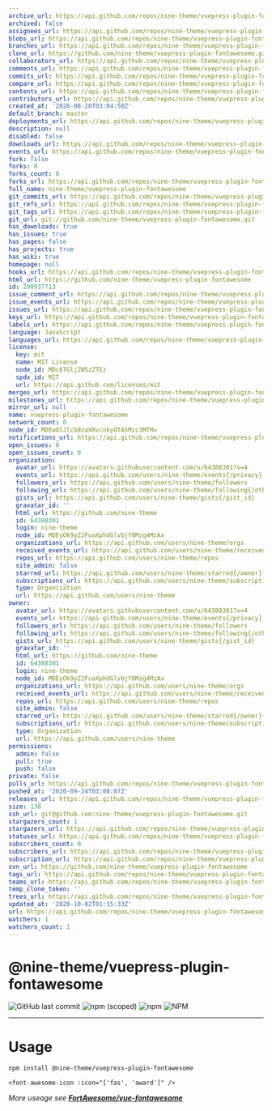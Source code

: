 ```yaml
---
archive_url: https://api.github.com/repos/nine-theme/vuepress-plugin-fontawesome/{archive_format}{/ref}
archived: false
assignees_url: https://api.github.com/repos/nine-theme/vuepress-plugin-fontawesome/assignees{/user}
blobs_url: https://api.github.com/repos/nine-theme/vuepress-plugin-fontawesome/git/blobs{/sha}
branches_url: https://api.github.com/repos/nine-theme/vuepress-plugin-fontawesome/branches{/branch}
clone_url: https://github.com/nine-theme/vuepress-plugin-fontawesome.git
collaborators_url: https://api.github.com/repos/nine-theme/vuepress-plugin-fontawesome/collaborators{/collaborator}
comments_url: https://api.github.com/repos/nine-theme/vuepress-plugin-fontawesome/comments{/number}
commits_url: https://api.github.com/repos/nine-theme/vuepress-plugin-fontawesome/commits{/sha}
compare_url: https://api.github.com/repos/nine-theme/vuepress-plugin-fontawesome/compare/{base}...{head}
contents_url: https://api.github.com/repos/nine-theme/vuepress-plugin-fontawesome/contents/{+path}
contributors_url: https://api.github.com/repos/nine-theme/vuepress-plugin-fontawesome/contributors
created_at: '2020-08-28T03:04:50Z'
default_branch: master
deployments_url: https://api.github.com/repos/nine-theme/vuepress-plugin-fontawesome/deployments
description: null
disabled: false
downloads_url: https://api.github.com/repos/nine-theme/vuepress-plugin-fontawesome/downloads
events_url: https://api.github.com/repos/nine-theme/vuepress-plugin-fontawesome/events
fork: false
forks: 0
forks_count: 0
forks_url: https://api.github.com/repos/nine-theme/vuepress-plugin-fontawesome/forks
full_name: nine-theme/vuepress-plugin-fontawesome
git_commits_url: https://api.github.com/repos/nine-theme/vuepress-plugin-fontawesome/git/commits{/sha}
git_refs_url: https://api.github.com/repos/nine-theme/vuepress-plugin-fontawesome/git/refs{/sha}
git_tags_url: https://api.github.com/repos/nine-theme/vuepress-plugin-fontawesome/git/tags{/sha}
git_url: git://github.com/nine-theme/vuepress-plugin-fontawesome.git
has_downloads: true
has_issues: true
has_pages: false
has_projects: true
has_wiki: true
homepage: null
hooks_url: https://api.github.com/repos/nine-theme/vuepress-plugin-fontawesome/hooks
html_url: https://github.com/nine-theme/vuepress-plugin-fontawesome
id: 290937713
issue_comment_url: https://api.github.com/repos/nine-theme/vuepress-plugin-fontawesome/issues/comments{/number}
issue_events_url: https://api.github.com/repos/nine-theme/vuepress-plugin-fontawesome/issues/events{/number}
issues_url: https://api.github.com/repos/nine-theme/vuepress-plugin-fontawesome/issues{/number}
keys_url: https://api.github.com/repos/nine-theme/vuepress-plugin-fontawesome/keys{/key_id}
labels_url: https://api.github.com/repos/nine-theme/vuepress-plugin-fontawesome/labels{/name}
language: JavaScript
languages_url: https://api.github.com/repos/nine-theme/vuepress-plugin-fontawesome/languages
license:
  key: mit
  name: MIT License
  node_id: MDc6TGljZW5zZTEz
  spdx_id: MIT
  url: https://api.github.com/licenses/mit
merges_url: https://api.github.com/repos/nine-theme/vuepress-plugin-fontawesome/merges
milestones_url: https://api.github.com/repos/nine-theme/vuepress-plugin-fontawesome/milestones{/number}
mirror_url: null
name: vuepress-plugin-fontawesome
network_count: 0
node_id: MDEwOlJlcG9zaXRvcnkyOTA5Mzc3MTM=
notifications_url: https://api.github.com/repos/nine-theme/vuepress-plugin-fontawesome/notifications{?since,all,participating}
open_issues: 0
open_issues_count: 0
organization:
  avatar_url: https://avatars.githubusercontent.com/u/64388301?v=4
  events_url: https://api.github.com/users/nine-theme/events{/privacy}
  followers_url: https://api.github.com/users/nine-theme/followers
  following_url: https://api.github.com/users/nine-theme/following{/other_user}
  gists_url: https://api.github.com/users/nine-theme/gists{/gist_id}
  gravatar_id: ''
  html_url: https://github.com/nine-theme
  id: 64388301
  login: nine-theme
  node_id: MDEyOk9yZ2FuaXphdGlvbjY0Mzg4MzAx
  organizations_url: https://api.github.com/users/nine-theme/orgs
  received_events_url: https://api.github.com/users/nine-theme/received_events
  repos_url: https://api.github.com/users/nine-theme/repos
  site_admin: false
  starred_url: https://api.github.com/users/nine-theme/starred{/owner}{/repo}
  subscriptions_url: https://api.github.com/users/nine-theme/subscriptions
  type: Organization
  url: https://api.github.com/users/nine-theme
owner:
  avatar_url: https://avatars.githubusercontent.com/u/64388301?v=4
  events_url: https://api.github.com/users/nine-theme/events{/privacy}
  followers_url: https://api.github.com/users/nine-theme/followers
  following_url: https://api.github.com/users/nine-theme/following{/other_user}
  gists_url: https://api.github.com/users/nine-theme/gists{/gist_id}
  gravatar_id: ''
  html_url: https://github.com/nine-theme
  id: 64388301
  login: nine-theme
  node_id: MDEyOk9yZ2FuaXphdGlvbjY0Mzg4MzAx
  organizations_url: https://api.github.com/users/nine-theme/orgs
  received_events_url: https://api.github.com/users/nine-theme/received_events
  repos_url: https://api.github.com/users/nine-theme/repos
  site_admin: false
  starred_url: https://api.github.com/users/nine-theme/starred{/owner}{/repo}
  subscriptions_url: https://api.github.com/users/nine-theme/subscriptions
  type: Organization
  url: https://api.github.com/users/nine-theme
permissions:
  admin: false
  pull: true
  push: false
private: false
pulls_url: https://api.github.com/repos/nine-theme/vuepress-plugin-fontawesome/pulls{/number}
pushed_at: '2020-09-24T03:08:07Z'
releases_url: https://api.github.com/repos/nine-theme/vuepress-plugin-fontawesome/releases{/id}
size: 138
ssh_url: git@github.com:nine-theme/vuepress-plugin-fontawesome.git
stargazers_count: 1
stargazers_url: https://api.github.com/repos/nine-theme/vuepress-plugin-fontawesome/stargazers
statuses_url: https://api.github.com/repos/nine-theme/vuepress-plugin-fontawesome/statuses/{sha}
subscribers_count: 0
subscribers_url: https://api.github.com/repos/nine-theme/vuepress-plugin-fontawesome/subscribers
subscription_url: https://api.github.com/repos/nine-theme/vuepress-plugin-fontawesome/subscription
svn_url: https://github.com/nine-theme/vuepress-plugin-fontawesome
tags_url: https://api.github.com/repos/nine-theme/vuepress-plugin-fontawesome/tags
teams_url: https://api.github.com/repos/nine-theme/vuepress-plugin-fontawesome/teams
temp_clone_token: ''
trees_url: https://api.github.com/repos/nine-theme/vuepress-plugin-fontawesome/git/trees{/sha}
updated_at: '2020-10-02T01:15:33Z'
url: https://api.github.com/repos/nine-theme/vuepress-plugin-fontawesome
watchers: 1
watchers_count: 1
---
```


# @nine-theme/vuepress-plugin-fontawesome
![GitHub last commit](https://img.shields.io/github/last-commit/nine-theme/vuepress-plugin-fontawesome) 
![npm (scoped)](https://img.shields.io/npm/v/@nine-theme/vuepress-plugin-fontawesome) 
![npm](https://img.shields.io/npm/dt/@nine-theme/vuepress-plugin-fontawesome) 
![NPM](https://img.shields.io/npm/l/@nine-theme/vuepress-plugin-fontawesome)

---
# Usage

```sh
npm install @nine-theme/vuepress-plugin-fontawesome

```

```vue
<font-awesome-icon :icon="['fas', 'award']" />
```
*More useage see __[FortAwesome/vue-fontawesome](https://github.com/FortAwesome/vue-fontawesome#usage)__*
